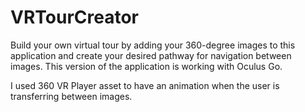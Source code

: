# VRTourCreator

Build your own virtual tour by adding your 360-degree images to this application and create your desired pathway for navigation between images. This version of the application is working with Oculus Go. 

I used 360 VR Player asset to have an animation when the user is transferring between images.
